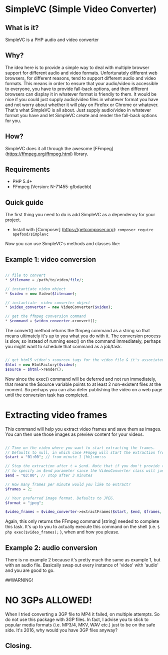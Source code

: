 # SimpleVC (Simple Video Converter)

## What is it? 

SimpleVC is a PHP audio and video converter

## Why?

The idea here is to provide a simple way to deal with multiple 
browser support for different audio and video formats. Unfortunately 
different web browsers, for different reasons, tend to support different 
audio and video formats. This means in order to ensure that your audio/video 
is accessible to everyone, you have to provide fall-back options, and 
then different browsers can display it in whatever format is friendly to 
them. It would be nice if you could just supply audio/video files in 
whatever format you have and not worry about whether it will play on 
Firefox or Chrome or whatever. That's what SimpleVC is all about. 
Just supply audio/video in whatever format you have and let SimpleVC 
create and render the fall-back options for you. 

## How? 

SimpleVC does it all through the awesome [FFmpeg] (https://ffmpeg.org/ffmpeg.html) library. 

## Requirements 

* PHP 5.4+ 
* FFmpeg (Version: N-71455-gfbdaebb)

## Quick guide 

The first thing you need to do is add SimpleVC as a dependency 
for your project. 

* Install with [Composer] (https://getcomposer.org): `composer require apefood/simplevc` 

Now you can use SimpleVC's methods and classes like: 

## Example 1: video conversion 

```PHP 

// file to convert
* $filename = /path/to/video/file/; 

// instantiate video object  
* $video = new Video($filename); 

// instantiate  video converter object 
* $video_converter = new VideoConverter($video); 

// get the ffmpeg conversion command 
* $command = $video_converter->convert(); 

```

The convert() method returns the ffmpeg command as a string so that means ultimately 
it's up to you what you do with it. The conversion process is slow, so instead 
of running exec() on the command immediately, perhaps you might want to schedule 
that command as a job/task. 

```PHP 

// get html5 video's <source> tags for the video file & it's associated fall-back options. 
$html = new HtmlFactory($video); 
$source = $html->render(); 

```

Now since the exec() command will be deferred and not run immediately, that means the 
$source variable points to at least 2 non-existent files at the moment. So perhaps you can 
also defer publishing the video on a web page until the conversion task has completed. 

# Extracting video frames 

This command will help you extract video frames and save them as images. You can then use those 
images as preview content for your videos. 

```PHP 

// Time on the video where you want to start extracting the frames. 
// Defaults to null, in which case FFmpeg will start the extraction from beginning of the video.  
$start = "01:00"; // from minute 1 [hh]:mm:ss 

// Stop the extraction after t = $end. Note that if you don't provide the $start argument, it's pointless 
// to specify an $end parameter since the VideoConverter class will just override it to null. 
$end = "03:00"; // stop after 3 minutes 

// How many frames per minute would you like to extract? 
$frames = 2; 

// Your preferred image format. Defaults to JPEG. 
$format = "jpeg"; 

$video_frames = $video_converter->extractFrames($start, $end, $frames, $format); 

``` 

Again, this only returns the FFmpeg command [string] needed to complete this task. It's up to you to actually 
execute this command on the shell (i.e. ``` $ php exec($video_frames); ``` ), when and how you please. 

## Example 2: audio conversion 

There is no example 2 because it's pretty much the same as example 1, but with an audio file. 
Basically swap out every instance of 'video' with 'audio' and you are good to go. 

##WARNING! 

# NO 3GPs ALLOWED! 

When I tried converting a 3GP file to MP4 it failed, on multiple attempts. So do not use this 
package with 3GP files. In fact, I advise you to stick to popular media formats (i.e. MP3/4, MKV, WAV etc.) 
just to be on the safe side. It's 2016, why would you have 3GP files anyway? 

## Closing. 







 

